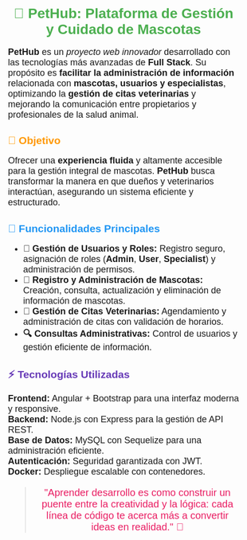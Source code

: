 <div style="font-family: Arial, sans-serif; padding: 20px;">
  <h1 style="color: #4CAF50; text-align: center;">🐾 PetHub: Plataforma de Gestión y Cuidado de Mascotas</h1>
  
  <p style="font-size: 18px;">
    <strong>PetHub</strong> es un <em>proyecto web innovador</em> desarrollado con las tecnologías más avanzadas de <strong>Full Stack</strong>. 
    Su propósito es <strong>facilitar la administración de información</strong> relacionada con <strong>mascotas, usuarios y especialistas</strong>, 
    optimizando la <strong>gestión de citas veterinarias</strong> y mejorando la comunicación entre propietarios y profesionales de la salud animal.
  </p>

  <h2 style="color: #FF9800;">🎯 Objetivo</h2>
  <p style="font-size: 18px;">
    Ofrecer una <strong>experiencia fluida</strong> y altamente accesible para la gestión integral de mascotas. 
    <strong>PetHub</strong> busca transformar la manera en que dueños y veterinarios interactúan, 
    asegurando un sistema eficiente y estructurado.
  </p>

  <h2 style="color: #2196F3;">🔹 Funcionalidades Principales</h2>
  <ul style="font-size: 18px;">
    <li><strong>👤 Gestión de Usuarios y Roles:</strong> Registro seguro, asignación de roles (<strong>Admin</strong>, <strong>User</strong>, <strong>Specialist</strong>) y administración de permisos.</li>
    <li><strong>🐶 Registro y Administración de Mascotas:</strong> Creación, consulta, actualización y eliminación de información de mascotas.</li>
    <li><strong>📅 Gestión de Citas Veterinarias:</strong> Agendamiento y administración de citas con validación de horarios.</li>
    <li><strong>🔍 Consultas Administrativas:</strong> Control de usuarios y gestión eficiente de información.</li>
  </ul>

  <h2 style="color: #673AB7;">⚡ Tecnologías Utilizadas</h2>
  <p style="font-size: 18px;">
    <strong>Frontend:</strong> Angular + Bootstrap para una interfaz moderna y responsive.<br>
    <strong>Backend:</strong> Node.js con Express para la gestión de API REST.<br>
    <strong>Base de Datos:</strong> MySQL con Sequelize para una administración eficiente.<br>
    <strong>Autenticación:</strong> Seguridad garantizada con JWT.<br>
    <strong>Docker:</strong> Despliegue escalable con contenedores.
  </p>

  <blockquote style="font-size: 20px; text-align: center; color: #E91E63;">
     </p>
    "Aprender desarrollo es como construir un puente entre la creatividad y la lógica: cada línea de código te acerca más a convertir ideas en realidad." 🚀
  </blockquote>
</div>
